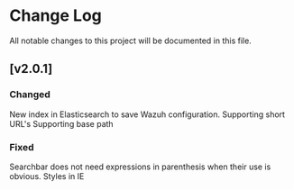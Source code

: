 # Change Log
All notable changes to this project will be documented in this file.

## [v2.0.1]

### Changed
New index in Elasticsearch to save Wazuh configuration.
Supporting short URL's
Supporting base path

### Fixed
Searchbar does not need expressions in parenthesis when their use is obvious.
Styles in IE
